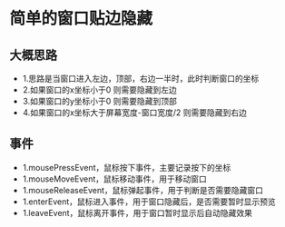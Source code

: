 # 简单的窗口贴边隐藏

## 大概思路
 - 1.思路是当窗口进入左边，顶部，右边一半时，此时判断窗口的坐标
 - 2.如果窗口的x坐标小于0 则需要隐藏到左边
 - 3.如果窗口的y坐标小于0 则需要隐藏到顶部
 - 4.如果窗口的x坐标大于屏幕宽度-窗口宽度/2 则需要隐藏到右边

## 事件
 - 1.mousePressEvent，鼠标按下事件，主要记录按下的坐标
 - 1.mouseMoveEvent，鼠标移动事件，用于移动窗口
 - 1.mouseReleaseEvent，鼠标弹起事件，用于判断是否需要隐藏窗口
 - 1.enterEvent，鼠标进入事件，用于窗口隐藏后，是否需要暂时显示预览
 - 1.leaveEvent，鼠标离开事件，用于窗口暂时显示后自动隐藏效果
